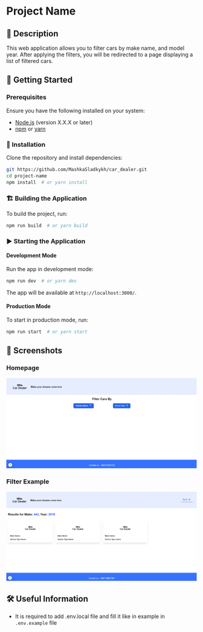 # Project Name

## 📜 Description

This web application allows you to filter cars by make name, and model year.
After applying the filters, you will be redirected to a page displaying a list of filtered cars.

## 🚀 Getting Started

### Prerequisites

Ensure you have the following installed on your system:

- [Node.js](https://nodejs.org/) (version X.X.X or later)
- [npm](https://www.npmjs.com/) or [yarn](https://yarnpkg.com/)

### 🔧 Installation

Clone the repository and install dependencies:

```sh
git https://github.com/MashkaSladkykh/car_dealer.git
cd project-name
npm install  # or yarn install
```

### 🏗️ Building the Application

To build the project, run:

```sh
npm run build  # or yarn build
```

### ▶️ Starting the Application

#### Development Mode

Run the app in development mode:

```sh
npm run dev  # or yarn dev
```

The app will be available at `http://localhost:3000/`.

#### Production Mode

To start in production mode, run:

```sh
npm run start  # or yarn start
```

## 📸 Screenshots

### Homepage

![Screenshot 1](public/screenshots/main_page.png)

### Filter Example

![Screenshot 2](public/screenshots/result_page.png)

## 🛠️ Useful Information

- It is required to add .env.local file and fill it like in example in `.env.example` file
